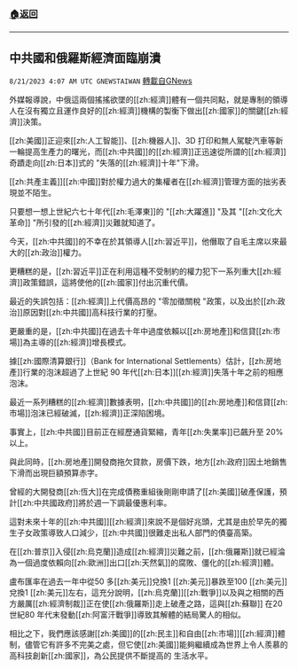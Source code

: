###  [:house:返回](README.md)
---


## 中共國和俄羅斯經濟面臨崩潰
`8/21/2023 4:07 AM UTC GNEWSTAIWAN` [轉載自GNews](https://gnews.org/articles/1576963)



  外媒報導說，中俄這兩個搖搖欲墜的[[zh:經濟]]體有一個共同點，就是專制的領導人在沒有獨立且運作良好的[[zh:經濟]]機構的製衡下做出[[zh:國家]]的關鍵[[zh:經濟]]決策。

 [[zh:美國]]正迎來[[zh:人工智能]]、[[zh:機器人]]、3D 打印和無人駕駛汽車等新一輪提高生產力的曙光，而[[zh:中共國]]的[[zh:經濟]]正迅速從所謂的[[zh:經濟]]奇蹟走向[[zh:日本]]式的 "失落的[[zh:經濟]]十年"下滑。

[[zh:共產主義]][[zh:中國]]對於權力過大的集權者在[[zh:經濟]]管理方面的拙劣表現並不陌生。

 只要想一想上世紀六七十年代[[zh:毛澤東]]的 "[[zh:大躍進]] "及其 "[[zh:文化大革命]] "所引發的[[zh:經濟]]災難就知道了。

 今天，[[zh:中共國]]的不幸在於其領導人[[zh:習近平]]，他僭取了自毛主席以來最大的[[zh:政治]]權力。

 更糟糕的是，[[zh:習近平]]正在利用這種不受制約的權力犯下一系列重大[[zh:經濟]]政策錯誤，這將使他的[[zh:國家]]付出沉重代價。

 最近的失誤包括：[[zh:經濟]]上代價高昂的 "零加徵關稅 "政策，以及出於[[zh:政治]]原因對[[zh:中共國]]高科技行業的打壓。

  
 更嚴重的是，[[zh:中共國]]在過去十年中過度依賴以[[zh:房地產]]和信貸[[zh:市場]]為主導的[[zh:經濟]]增長模式。

 據[[zh:國際清算銀行]]（Bank for International Settlements）估計，[[zh:房地產]]行業的泡沫超過了上世紀 90 年代[[zh:日本]][[zh:經濟]]失落十年之前的相應泡沫。

 最近一系列糟糕的[[zh:經濟]]數據表明，[[zh:中共國]]的[[zh:房地產]]和信貸[[zh:市場]]泡沫已經破滅，[[zh:經濟]]正深陷困境。

  
 事實上，[[zh:中共國]]目前正在經歷通貨緊縮，青年[[zh:失業率]]已飆升至 20% 以上。

  

 與此同時，[[zh:房地產]]開發商拖欠貸款，房價下跌，地方[[zh:政府]]因土地銷售下滑而出現巨額預算赤字。

  

 曾經的大開發商[[zh:恆大]]在完成債務重組後剛剛申請了[[zh:美國]]破產保護，預計[[zh:中共國政府]]將於週一下調最優惠利率。

  

 這對未來十年的[[zh:中共國]][[zh:經濟]]來說不是個好兆頭，尤其是由於早先的獨生子女政策導致人口減少，[[zh:中共國]]很難走出私人部門的債臺高築。

  

 在[[zh:普京]]入侵[[zh:烏克蘭]]造成[[zh:經濟]]災難之前，[[zh:俄羅斯]]就已經淪為一個過度依賴向[[zh:歐洲]]出口[[zh:天然氣]]的腐敗、僵化的[[zh:經濟]]體。

  

 盧布匯率在過去一年中從50 多[[zh:美元]]兌換1 [[zh:美元]]暴跌至100 [[zh:美元]]兌換1 [[zh:美元]]左右，這充分說明，[[zh:烏克蘭]][[zh:戰爭]]以及與之相關的西方嚴厲[[zh:經濟制裁]]正在使[[zh:俄羅斯]]走上破產之路，這與[[zh:蘇聯]] 在20 世紀80 年代末發動[[zh:阿富汗戰爭]]導致其解體的結局驚人的相似。

  

 相比之下，我們應該感謝[[zh:美國]]的[[zh:民主]]和自由[[zh:市場]][[zh:經濟]]體制，儘管它有許多不完美之處，但它使[[zh:美國]]能夠繼續成為世界上令人羨慕的高科技創新[[zh:國家]]，為公民提供不斷提高的 生活水平。
